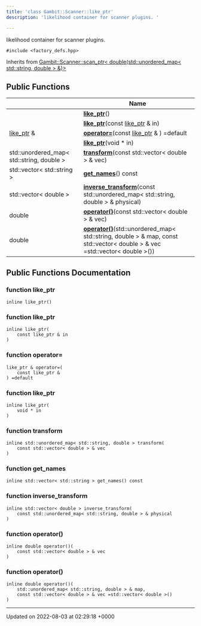 ```yaml
---
title: 'class Gambit::Scanner::like_ptr'
description: 'likelihood container for scanner plugins. '

---
```









likelihood container for scanner plugins. 


`#include <factory_defs.hpp>`

Inherits from [Gambit::Scanner::scan_ptr< double(std::unordered_map< std::string, double > &)>](/documentation/code/darkbit_development/classes/classgambit_1_1scanner_1_1scan__ptr/)

## Public Functions

|                | Name           |
| -------------- | -------------- |
| | **[like_ptr](/documentation/code/darkbit_development/classes/classgambit_1_1scanner_1_1like__ptr/#function-like-ptr)**() |
| | **[like_ptr](/documentation/code/darkbit_development/classes/classgambit_1_1scanner_1_1like__ptr/#function-like-ptr)**(const [like_ptr](/documentation/code/darkbit_development/classes/classgambit_1_1scanner_1_1like__ptr/) & in) |
| [like_ptr](/documentation/code/darkbit_development/classes/classgambit_1_1scanner_1_1like__ptr/) & | **[operator=](/documentation/code/darkbit_development/classes/classgambit_1_1scanner_1_1like__ptr/#function-operator=)**(const [like_ptr](/documentation/code/darkbit_development/classes/classgambit_1_1scanner_1_1like__ptr/) & ) =default |
| | **[like_ptr](/documentation/code/darkbit_development/classes/classgambit_1_1scanner_1_1like__ptr/#function-like-ptr)**(void * in) |
| std::unordered_map< std::string, double > | **[transform](/documentation/code/darkbit_development/classes/classgambit_1_1scanner_1_1like__ptr/#function-transform)**(const std::vector< double > & vec) |
| std::vector< std::string > | **[get_names](/documentation/code/darkbit_development/classes/classgambit_1_1scanner_1_1like__ptr/#function-get-names)**() const |
| std::vector< double > | **[inverse_transform](/documentation/code/darkbit_development/classes/classgambit_1_1scanner_1_1like__ptr/#function-inverse-transform)**(const std::unordered_map< std::string, double > & physical) |
| double | **[operator()](/documentation/code/darkbit_development/classes/classgambit_1_1scanner_1_1like__ptr/#function-operator())**(const std::vector< double > & vec) |
| double | **[operator()](/documentation/code/darkbit_development/classes/classgambit_1_1scanner_1_1like__ptr/#function-operator())**(std::unordered_map< std::string, double > & map, const std::vector< double > & vec =std::vector< double >()) |

## Public Functions Documentation

### function like_ptr

```
inline like_ptr()
```


### function like_ptr

```
inline like_ptr(
    const like_ptr & in
)
```


### function operator=

```
like_ptr & operator=(
    const like_ptr & 
) =default
```


### function like_ptr

```
inline like_ptr(
    void * in
)
```


### function transform

```
inline std::unordered_map< std::string, double > transform(
    const std::vector< double > & vec
)
```


### function get_names

```
inline std::vector< std::string > get_names() const
```


### function inverse_transform

```
inline std::vector< double > inverse_transform(
    const std::unordered_map< std::string, double > & physical
)
```


### function operator()

```
inline double operator()(
    const std::vector< double > & vec
)
```


### function operator()

```
inline double operator()(
    std::unordered_map< std::string, double > & map,
    const std::vector< double > & vec =std::vector< double >()
)
```


-------------------------------

Updated on 2022-08-03 at 02:29:18 +0000